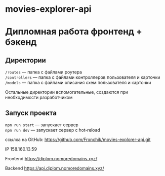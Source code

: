 # movies-explorer-api

# Дипломная работа фронтенд + бэкенд

## Директории

`/routes` — папка с файлами роутера  
`/controllers` — папка с файлами контроллеров пользователя и карточки  
`/models` — папка с файлами описания схем пользователя и карточки

Остальные директории вспомогательные, создаются при необходимости разработчиком

## Запуск проекта

`npm run start` — запускает сервер  
`npm run dev` — запускает сервер с hot-reload

ссылка на GitHub: https://github.com/Fronchik/movies-explorer-api.git

IP 158.160.13.59

Frontend https://diplom.nomoredomains.xyz/

Backend https://api.diplom.nomoredomains.xyz/
